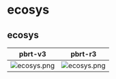 # ecosys
## ecosys
|pbrt-v3|pbrt-r3|
|---|---|
|![ecosys.png](../v3/ecosys/ecosys.png)|![ecosys.png](../r3/ecosys/ecosys.png)|
